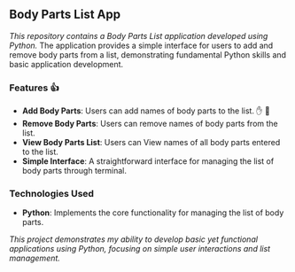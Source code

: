 ## Body Parts List App

*This repository contains a Body Parts List application developed using Python.*
The application provides a simple interface for users to add and remove body parts from a list, demonstrating fundamental Python skills and basic application development.

### Features 👍

- **Add Body Parts**: Users can add names of body parts to the list. ✋ 🦵 
- **Remove Body Parts**: Users can remove names of body parts from the list.
- **View Body Parts List**: Users can View names of all body parts entered to the list. 
- **Simple Interface**: A straightforward interface for managing the list of body parts through terminal.


### Technologies Used

- **Python**: Implements the core functionality for managing the list of body parts.



*This project demonstrates my ability to develop basic yet functional applications using Python, focusing on simple user interactions and list management.*
